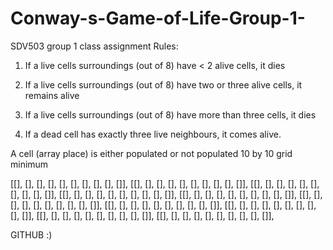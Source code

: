 # Conway-s-Game-of-Life-Group-1-
SDV503 group 1 class assignment
 Rules: 

 1. If a live cells surroundings (out of 8) have < 2 alive cells, it dies

 2. If a live cells surroundings (out of 8) have two or three alive cells, it remains alive

 3. If a live cells surroundings (out of 8) have more than three cells, it dies

 4. If a dead cell has exactly three live neighbours, it comes alive. 

 A cell (array place) is either populated or not populated
 10 by 10 grid minimum
 
 [[], [], [], [], [], [], [], [], [], []], 
 [[], [], [], [], [], [], [], [], [], []], 
 [[], [], [], [], [], [], [], [], [], []], 
 [[], [], [], [], [], [], [], [], [], []], 
 [[], [], [], [], [], [], [], [], [], []], 
 [[], [], [], [], [], [], [], [], [], []],
 [[], [], [], [], [], [], [], [], [], []], 
 [[], [], [], [], [], [], [], [], [], []], 
 [[], [], [], [], [], [], [], [], [], []],
 [[], [], [], [], [], [], [], [], [], []],


GITHUB :) 